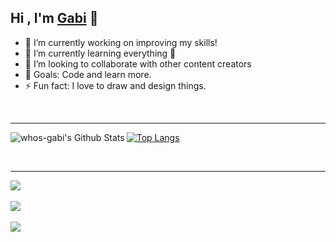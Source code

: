 ## Hi , I'm [Gabi][website] 👋

- 🔭 I’m currently working on improving my skills!
- 🌱 I’m currently learning everything 🤣
- 👯 I’m looking to collaborate with other content creators
- 🥅 Goals: Code and learn more.
- ⚡ Fun fact: I love to draw and design things.


<br/>

<!-- 
<h3>🛠 Tech Stack:</h3>

- 💻 &nbsp; C++ | PHP |  JavaScript | Java   
- 🌐 &nbsp; HTML | CSS | Bootstrap 
- ☁ &nbsp; Google Cloud Platform | Netlify 
- ✅️ &nbsp; White Hacking | Electronics | Developer | Linux User | Student 

<br />
<br />
 -->

---

<img align="left" alt="whos-gabi's Github Stats" src="https://github-readme-stats.vercel.app/api?username=whos-gabi&show_icons=true&hide_border=true&theme=dark" />


[![Top Langs](https://github-readme-stats.vercel.app/api/top-langs/?username=whos-gabi&theme=dark)](https://github.com/whos-gabi?tab=repositories)

<br/>
<!-- 
[![ReadMe Card](https://github-readme-stats.vercel.app/api/pin/?username=whos-gabi&repo=CodeChest&theme=dark)](https://github.com/whos-gabi/CodeChest)
<br/>
[![ReadMe Card](https://github-readme-stats.vercel.app/api/pin/?username=StudentAppRO&repo=StudentApp&theme=dark)](https://github.com/StudentAppRO/StudentApp)
<br/>
[![ReadMe Card](https://github-readme-stats.vercel.app/api/pin/?username=whos-gabi&repo=CppCode&theme=dark)](https://github.com/whos-gabi/CppCode)
 -->
<hr/>

<a href="https://github.com/StudentAppRO/StudentApp">
  <img align="center" src="https://github-readme-stats.vercel.app/api/pin/?username=StudentAppRO&repo=StudentApp&theme=dark" />
</a>
<br/>
<br/>
<a href="https://github.com/whos-gabi/CppCode">
  <img align="center" src="https://github-readme-stats.vercel.app/api/pin/?username=whos-gabi&repo=CppCode&theme=dark" />
</a>
<br/>
<br/>
<a href="https://github.com/whos-gabi/Ethereum-Stealer">
  <img align="center" src="https://github-readme-stats.vercel.app/api/pin/?username=whos-gabi&repo=Ethereum-Stealer&theme=dark" />
</a>





[website]: https://whos-gabi.github.io/portfolio/
[telegram]: https://t.me/whos-gabi
<!-- [youtube]: https://www.youtube.com/channel/UCHIEfPewtcI0uhQfcE80VcQ -->
[instagram]: https://www.instagram.com/whos_gabi_/
